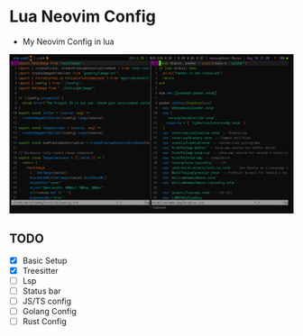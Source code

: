 # Lua Neovim Config

- My Neovim Config in lua

![screenshot](./screenshot.jpg)

## TODO

- [x] Basic Setup
- [x] Treesitter
- [ ] Lsp
- [ ] Status bar
- [ ] JS/TS config
- [ ] Golang Config
- [ ] Rust Config
